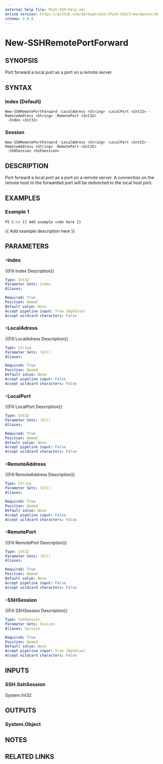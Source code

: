 ```yaml
---
external help file: Posh-SSH-help.xml
online version: https://github.com/darkoperator/Posh-SSH/tree/master/docs
schema: 2.0.0
---
```


# New-SSHRemotePortForward

## SYNOPSIS
Port forward a local port as a port on a remote server.

## SYNTAX

### Index (Default)
```
New-SSHRemotePortForward -LocalAdress <String> -LocalPort <Int32> -RemoteAddress <String> -RemotePort <Int32>
 -Index <Int32>
```

### Session
```
New-SSHRemotePortForward -LocalAdress <String> -LocalPort <Int32> -RemoteAddress <String> -RemotePort <Int32>
 -SSHSession <SshSession>
```

## DESCRIPTION
Port forward a local port as a port on a remote server.
A connection on the remote host to the forwarded port will be redirected to the local host port.

## EXAMPLES

### Example 1
```
PS C:\> {{ Add example code here }}
```

{{ Add example description here }}

## PARAMETERS

### -Index
{{Fill Index Description}}

```yaml
Type: Int32
Parameter Sets: Index
Aliases: 

Required: True
Position: Named
Default value: None
Accept pipeline input: True (ByValue)
Accept wildcard characters: False
```

### -LocalAdress
{{Fill LocalAdress Description}}

```yaml
Type: String
Parameter Sets: (All)
Aliases: 

Required: True
Position: Named
Default value: None
Accept pipeline input: False
Accept wildcard characters: False
```

### -LocalPort
{{Fill LocalPort Description}}

```yaml
Type: Int32
Parameter Sets: (All)
Aliases: 

Required: True
Position: Named
Default value: None
Accept pipeline input: False
Accept wildcard characters: False
```

### -RemoteAddress
{{Fill RemoteAddress Description}}

```yaml
Type: String
Parameter Sets: (All)
Aliases: 

Required: True
Position: Named
Default value: None
Accept pipeline input: False
Accept wildcard characters: False
```

### -RemotePort
{{Fill RemotePort Description}}

```yaml
Type: Int32
Parameter Sets: (All)
Aliases: 

Required: True
Position: Named
Default value: None
Accept pipeline input: False
Accept wildcard characters: False
```

### -SSHSession
{{Fill SSHSession Description}}

```yaml
Type: SshSession
Parameter Sets: Session
Aliases: Session

Required: True
Position: Named
Default value: None
Accept pipeline input: True (ByValue)
Accept wildcard characters: False
```

## INPUTS

### SSH.SshSession
System.Int32

## OUTPUTS

### System.Object

## NOTES

## RELATED LINKS

